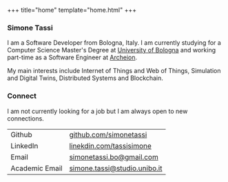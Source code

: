 +++
title="home"
template="home.html"
+++

### Simone Tassi

I am a Software Developer from Bologna, Italy. I am currently studying for a Computer Science Master's Degree at [University of Bologna](https://unibo.it/en) and working part-time as a Software Engineer at [Archeion](https://archeion.tech).

My main interests include Internet of Things and Web of Things, Simulation and Digital Twins, Distributed Systems and Blockchain.

<div class="connect">
    <h3>Connect</h3>
    <p>I am not currently looking for a job but I am always open to new connections.</p>
    <table class="connect-table">
      <tr>
        <td>Github</td>
        <td><a href="https://github.com/simonetassi" target="_blank">github.com/simonetassi</a></td>
      </tr>
      <tr>
      <tr>
        <td>LinkedIn</td>
        <td><a href="https://linkedin.com/in/tassisimone" target="_blank">linekdin.com/tassisimone</a></td>
      </tr>
        <td>Email</td>
        <td><a href="mailto:simonetassi.bo@gmail.com">simonetassi.bo@gmail.com</a></td>
      </tr>
      <tr>
        <td>Academic Email</td>
        <td><a href="mailto:simone.tassi@studio.unibo.it" target="_blank">simone.tassi@studio.unibo.it</a></td>
      </tr>
    </table>
</div>
